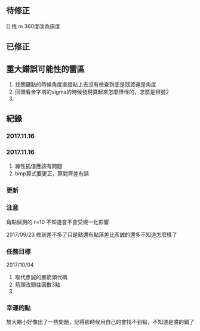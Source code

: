 ## 待修正
[] 找 m 360度改為逕度



## 已修正


## 重大錯誤可能性的雷區
1. 找關鍵點的時候角度直接貼上去沒有檢查到底是競渡還是角度
2. 回頭看金字塔的sigma的時候發現算起來怎麼怪怪的，怎麼是根號2
3. 





## 紀錄
### 2017.11.16

### 2017.11.16
1. 線性插值應該有問題
2. bmp算式要更正，算對齊差有誤

### 更新


### 注意
角點偵測的 r=10 不知道會不會受規一化影響

2017/09/23 修到差不多了只是點還有點落差比彥誠的還多不知道怎麼樣了

### 任務目標
2017/10/04
1. 取代彥誠的畫箭頭代碼
2. 箭頭改頭往回數3點
3.

### 幸運的點
放大縮小好像出了一些問題，記得那時候用自己的會找不到點，不知道是誰的錯了
